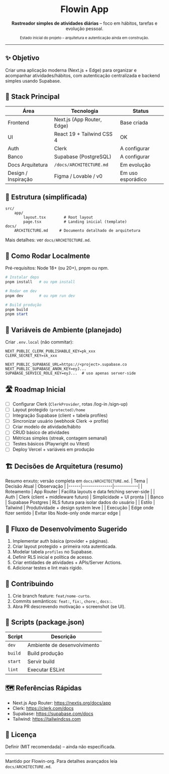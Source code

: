 <div align="center">
	<h1>Flowin App</h1>
	<p><strong>Rastreador simples de atividades diárias</strong> – foco em hábitos, tarefas e evolução pessoal.</p>
	<sup>Estado inicial do projeto – arquitetura e autenticação ainda em construção.</sup>
</div>

---

## ✨ Objetivo
Criar uma aplicação moderna (Next.js + Edge) para organizar e acompanhar atividades/hábitos, com autenticação centralizada e backend simples usando Supabase.

## 🧱 Stack Principal
| Área | Tecnologia | Status |
|------|------------|--------|
| Frontend | Next.js (App Router, Edge) | Base criada |
| UI | React 19 + Tailwind CSS 4 | OK |
| Auth | Clerk | A configurar |
| Banco | Supabase (PostgreSQL) | A configurar |
| Docs Arquitetura | `/docs/ARCHITECTURE.md` | Em evolução |
| Design / Inspiração | Figma / Lovable / v0 | Em uso esporádico |

## 📂 Estrutura (simplificada)
```
src/
	app/
		layout.tsx        # Root layout
		page.tsx          # Landing inicial (template)
docs/
	ARCHITECTURE.md     # Documento detalhado de arquitetura
```

Mais detalhes: ver `docs/ARCHITECTURE.md`.

## 🚀 Como Rodar Localmente
Pré-requisitos: Node 18+ (ou 20+), pnpm ou npm.

```powershell
# Instalar deps
pnpm install   # ou npm install

# Rodar em dev
pnpm dev       # ou npm run dev

# Build produção
pnpm build
pnpm start
```

## 🔐 Variáveis de Ambiente (planejado)
Criar `.env.local` (não commitar):
```
NEXT_PUBLIC_CLERK_PUBLISHABLE_KEY=pk_xxx
CLERK_SECRET_KEY=sk_xxx

NEXT_PUBLIC_SUPABASE_URL=https://<project>.supabase.co
NEXT_PUBLIC_SUPABASE_ANON_KEY=eyJ...
SUPABASE_SERVICE_ROLE_KEY=eyJ...  # uso apenas server-side
```

## 🛣️ Roadmap Inicial
- [ ] Configurar Clerk (`ClerkProvider`, rotas /log-in /sign-up)
- [ ] Layout protegido `(protected)/home`
- [ ] Integração Supabase (client + tabela profiles)
- [ ] Sincronizar usuário (webhook Clerk -> profile)
- [ ] Criar modelo de atividade/hábito
- [ ] CRUD básico de atividades
- [ ] Métricas simples (streak, contagem semanal)
- [ ] Testes básicos (Playwright ou Vitest)
- [ ] Deploy Vercel + variáveis em produção

## 🏗️ Decisões de Arquitetura (resumo)
Resumo enxuto; versão completa em `docs/ARCHITECTURE.md`.
| Tema | Decisão Atual | Observação |
|------|---------------|------------|
| Roteamento | App Router | Facilita layouts e data fetching server-side |
| Auth | Clerk (client + middleware futuro) | Simplicidade + UI pronta |
| Banco | Supabase Postgres | RLS futura para isolar dados do usuário |
| Estilo | Tailwind | Produtividade + design system leve |
| Execução | Edge onde fizer sentido | Evitar libs Node-only onde marcar edge |

## 🔄 Fluxo de Desenvolvimento Sugerido
1. Implementar auth básica (provider + páginas).
2. Criar layout protegido + primeira rota autenticada.
3. Modelar tabela `profiles` no Supabase.
4. Definir RLS inicial e política de acesso.
5. Criar entidades de atividades + APIs/Server Actions.
6. Adicionar testes e lint mais rígido.

## 🤝 Contribuindo
1. Crie branch feature: `feat/nome-curto`.
2. Commits semânticos: `feat:`, `fix:`, `chore:`, `docs:`.
3. Abra PR descrevendo motivação + screenshot (se UI).

## 🧪 Scripts (package.json)
| Script | Descrição |
|--------|-----------|
| `dev` | Ambiente de desenvolvimento |
| `build` | Build produção |
| `start` | Servir build |
| `lint` | Executar ESLint |

## 🗺️ Referências Rápidas
- Next.js App Router: https://nextjs.org/docs/app
- Clerk: https://clerk.com/docs
- Supabase: https://supabase.com/docs
- Tailwind: https://tailwindcss.com

## 📄 Licença
Definir (MIT recomendada) – ainda não especificada.

---
Mantido por Flowin-org. Para detalhes avançados leia `docs/ARCHITECTURE.md`.
